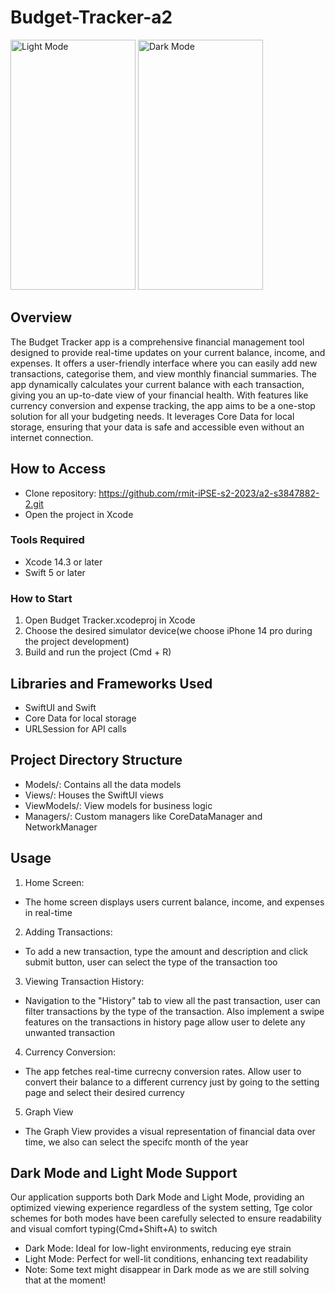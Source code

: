 

# Budget-Tracker-a2

<p align="left">
<img width="200" height= "400" alt="Light Mode" src="https://github.com/rmit-iPSE-s2-2023/a2-s3847882-2/assets/104077995/3bb8001a-d8ca-4b1c-b7c2-690685569d58">
<img width="200" height = "400" alt ="Dark Mode" src="https://github.com/rmit-iPSE-s2-2023/a2-s3847882-2/assets/104077995/163f8133-9e0f-4a66-b3bf-c541d1ce9b34">
</p>

## Overview
The Budget Tracker app is a comprehensive financial management tool designed to provide real-time updates on your current balance, income, and expenses. It offers a user-friendly interface where you can easily add new transactions, categorise them, and view monthly financial summaries. The app dynamically calculates your current balance with each transaction, giving you an up-to-date view of your financial health. With features like currency conversion and expense tracking, the app aims to be a one-stop solution for all your budgeting needs. It leverages Core Data for local storage, ensuring that your data is safe and accessible even without an internet connection.

## How to Access
- Clone repository: https://github.com/rmit-iPSE-s2-2023/a2-s3847882-2.git
- Open the project in Xcode

### Tools Required
- Xcode 14.3 or later
- Swift 5 or later

### How to Start
1. Open Budget Tracker.xcodeproj in Xcode
2. Choose the desired simulator device(we choose iPhone 14 pro during the project development)
3. Build and run the project (Cmd + R)

## Libraries and Frameworks Used
- SwiftUI and Swift
- Core Data for local storage
- URLSession for API calls

## Project Directory Structure
- Models/: Contains all the data models
- Views/: Houses the SwiftUI views
- ViewModels/: View models for business logic
- Managers/: Custom managers like CoreDataManager and NetworkManager

## Usage

1. Home Screen:
- The home screen displays users current balance, income, and expenses in real-time
2. Adding Transactions:
- To add a new transaction, type the amount and description and click submit button, user can select the type of the transaction too
3. Viewing Transaction History:
- Navigation to the "History" tab to view all the past transaction, user can filter transactions by the type of the transaction. Also implement a swipe features on the transactions in history page allow user to delete any unwanted transaction
4. Currency Conversion:
- The app fetches real-time currecny conversion rates. Allow user to convert their balance to a different currency just by going to the setting page and select their desired currency
5. Graph View
- The Graph View provides a visual representation of financial data over time, we also can select the specifc month of the year
  
## Dark Mode and Light Mode Support
Our application supports both Dark Mode and Light Mode, providing an optimized viewing experience regardless of the system setting, Tge color schemes for both modes have been carefully selected to ensure readability and visual comfort typing(Cmd+Shift+A) to switch
- Dark Mode: Ideal for low-light environments, reducing eye strain
- Light Mode: Perfect for well-lit conditions, enhancing text readability
- Note: Some text might disappear in Dark mode as we are still solving that at the moment!





   

